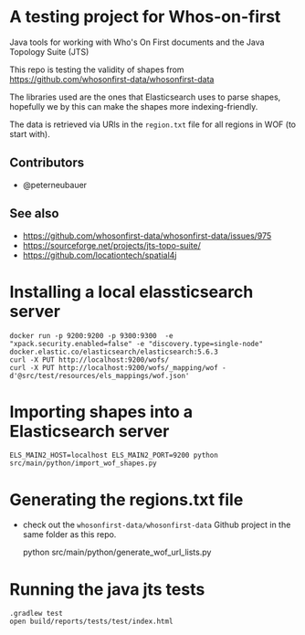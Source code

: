 # A testing project for Whos-on-first

Java tools for working with Who's On First documents and the Java Topology Suite (JTS)

This repo is testing the validity of shapes from https://github.com/whosonfirst-data/whosonfirst-data

The libraries used are the ones that Elasticsearch uses to parse shapes, hopefully we by this can make the shapes more indexing-friendly.

The data is retrieved via URls in the `region.txt` file for all regions in WOF (to start with).

## Contributors

* @peterneubauer

## See also

* https://github.com/whosonfirst-data/whosonfirst-data/issues/975
* https://sourceforge.net/projects/jts-topo-suite/
* https://github.com/locationtech/spatial4j


# Installing a local elassticsearch server

    docker run -p 9200:9200 -p 9300:9300  -e "xpack.security.enabled=false" -e "discovery.type=single-node" docker.elastic.co/elasticsearch/elasticsearch:5.6.3
    curl -X PUT http://localhost:9200/wofs/ 
    curl -X PUT http://localhost:9200/wofs/_mapping/wof -d'@src/test/resources/els_mappings/wof.json'


# Importing shapes into a Elasticsearch server

    ELS_MAIN2_HOST=localhost ELS_MAIN2_PORT=9200 python src/main/python/import_wof_shapes.py

# Generating the regions.txt file

- check out the `whosonfirst-data/whosonfirst-data` Github project in the same folder as this repo.


    python src/main/python/generate_wof_url_lists.py


# Running the java jts tests

    .gradlew test
    open build/reports/tests/test/index.html